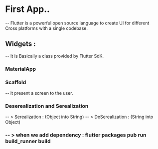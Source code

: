 # First App..
-- Flutter is a powerful open source language to create UI for different Cross platforms with a single codebase.

## Widgets :
-- It is Basically a class provided by Flutter SdK.

### MaterialApp


### Scaffold
-- it present a screen to the user.


### Deserealization and Serealization
-- > Serealization : (Object into String)
-- > DeSerealization : (String into Object)

### -- > when we add dependency : flutter packages pub run  build_runner build
